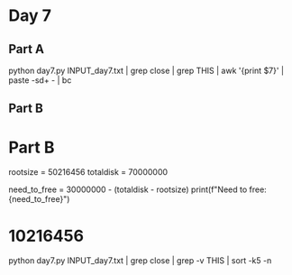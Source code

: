 # Day 7

## Part A
python day7.py INPUT_day7.txt | grep close | grep THIS | awk '{print $7}' | paste -sd+ - | bc

## Part B
# Part B
rootsize =  50216456
totaldisk = 70000000

need_to_free = 30000000 - (totaldisk - rootsize)
print(f"Need to free: {need_to_free}")
# 10216456

python day7.py INPUT_day7.txt | grep close | grep -v THIS | sort -k5 -n



